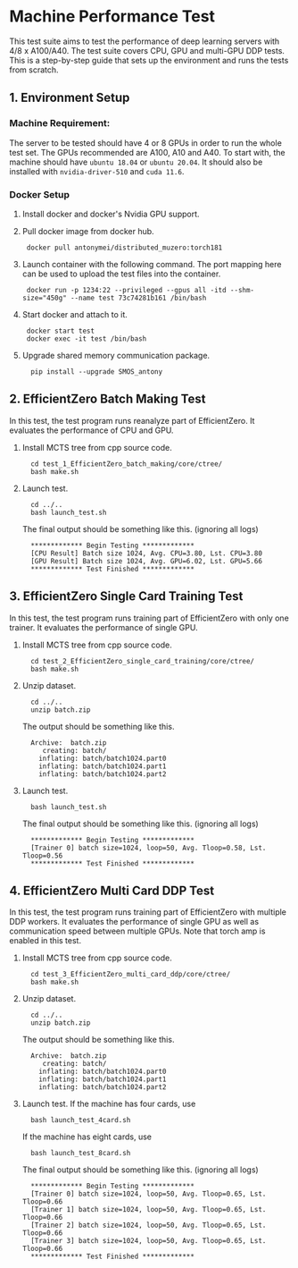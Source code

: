 # Machine Performance Test
This test suite aims to test the performance of deep learning servers with 4/8 x A100/A40.
The test suite covers CPU, GPU and multi-GPU DDP tests. This is a step-by-step guide that
sets up the environment and runs the tests from scratch.

## 1. Environment Setup
### Machine Requirement:
The server to be tested should have 4 or 8 GPUs in order to run the whole test set. The GPUs
recommended are A100, A10 and A40. To start with, the machine should have `ubuntu 18.04` or 
`ubuntu 20.04`. It should also be installed with `nvidia-driver-510` and `cuda 11.6`.

### Docker Setup
1. Install docker and docker's Nvidia GPU support.
2. Pull docker image from docker hub.
   
        docker pull antonymei/distributed_muzero:torch181
3. Launch container with the following command. The port mapping here can be used to upload
the test files into the container.
   
        docker run -p 1234:22 --privileged --gpus all -itd --shm-size="450g" --name test 73c74281b161 /bin/bash

4. Start docker and attach to it.

        docker start test
        docker exec -it test /bin/bash

5. Upgrade shared memory communication package.
   
         pip install --upgrade SMOS_antony


## 2. EfficientZero Batch Making Test
In this test, the test program runs reanalyze part of EfficientZero. It evaluates the performance
of CPU and GPU.
1. Install MCTS tree from cpp source code.
   
         cd test_1_EfficientZero_batch_making/core/ctree/
         bash make.sh

2. Launch test.
         
         cd ../..
         bash launch_test.sh
   The final output should be something like this. (ignoring all logs)
   
         ************* Begin Testing *************
         [CPU Result] Batch size 1024, Avg. CPU=3.80, Lst. CPU=3.80
         [GPU Result] Batch size 1024, Avg. GPU=6.02, Lst. GPU=5.66
         ************* Test Finished *************
 
## 3. EfficientZero Single Card Training Test 
In this test, the test program runs training part of EfficientZero with only one trainer.
It evaluates the performance of single GPU.
1. Install MCTS tree from cpp source code.
   
         cd test_2_EfficientZero_single_card_training/core/ctree/
         bash make.sh
   
2. Unzip dataset.
         
         cd ../..
         unzip batch.zip
   The output should be something like this.
   
         Archive:  batch.zip
            creating: batch/
           inflating: batch/batch1024.part0
           inflating: batch/batch1024.part1
           inflating: batch/batch1024.part2
2. Launch test.

         bash launch_test.sh
   The final output should be something like this. (ignoring all logs)

         ************* Begin Testing *************
         [Trainer 0] batch size=1024, loop=50, Avg. Tloop=0.58, Lst. Tloop=0.56
         ************* Test Finished *************

## 4. EfficientZero Multi Card DDP Test 
In this test, the test program runs training part of EfficientZero with multiple DDP workers.
It evaluates the performance of single GPU as well as communication speed between multiple GPUs.
Note that torch amp is enabled in this test.

1. Install MCTS tree from cpp source code.
   
         cd test_3_EfficientZero_multi_card_ddp/core/ctree/
         bash make.sh
   
2. Unzip dataset.
         
         cd ../..
         unzip batch.zip
   The output should be something like this.
   
         Archive:  batch.zip
            creating: batch/
           inflating: batch/batch1024.part0
           inflating: batch/batch1024.part1
           inflating: batch/batch1024.part2
2. Launch test. If the machine has four cards, use

         bash launch_test_4card.sh
   
   If the machine has eight cards, use

         bash launch_test_8card.sh

   The final output should be something like this. (ignoring all logs)

         ************* Begin Testing *************
         [Trainer 0] batch size=1024, loop=50, Avg. Tloop=0.65, Lst. Tloop=0.66
         [Trainer 1] batch size=1024, loop=50, Avg. Tloop=0.65, Lst. Tloop=0.66
         [Trainer 2] batch size=1024, loop=50, Avg. Tloop=0.65, Lst. Tloop=0.66
         [Trainer 3] batch size=1024, loop=50, Avg. Tloop=0.65, Lst. Tloop=0.66
         ************* Test Finished *************